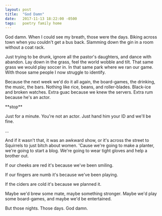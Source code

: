 ```yaml
---
layout: post
title:  "God Damn"
date:   2017-11-13 18:22:00 -0500
tags:   poetry family home
---
```


God damn. When I could see my breath, those were the days. Biking across town when you couldn't get a bus back.
Slamming down the gin in a room without a coat rack.

Just trying to be drunk, ignore all the pastor's daughters, and dance with abandon.
Lay down in the grass, feel the world wobble and tilt. That same grass we would play soccer in. In that same park where we ran our game. With those same people I now struggle to identify.

Because the next week we'd do it all again, the board-games, the drinking, the music, the bars. Nothing like rice, beans, and roller-blades. Black-ice and broken watches. Extra guac because we knew the servers. Extra rum because he's an actor.

\*\*stop\*\*

Just for a minute. You're not an actor. Just hand him your ID and we'll be fine.

...

And if it wasn't that, it was an awkward show, or it's across the street to Squirrels to just bitch about women.
'Cause we're going to make a planter, we're going to start a blog. We're going to wear tight gloves and help a brother out.

If our cheeks are red it's because we've been smiling.

If our fingers are numb it's because we've been playing.

If the ciders are cold it's because we planned it.

Maybe we'd brew some mate, maybe something stronger. Maybe we'd play some board-games, and maybe we'd be entertained.

But those nights. Those days. God damn.
